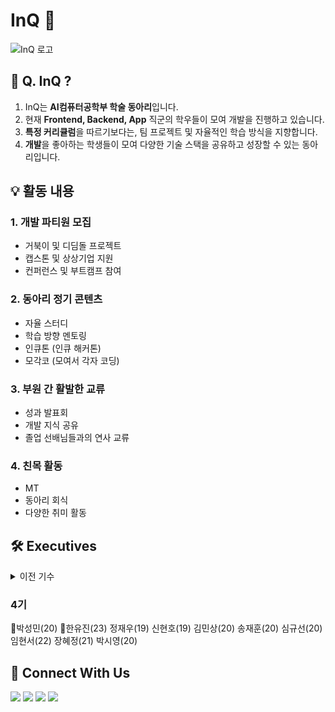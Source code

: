 # InQ 👋
![InQ 로고](https://github.com/user-attachments/assets/7fa4408c-5235-469f-9255-de22a20ef2f6)

## 🌟 Q. InQ ?

1. InQ는 **AI컴퓨터공학부 학술 동아리**입니다.
2. 현재 **Frontend, Backend, App** 직군의 학우들이 모여 개발을 진행하고 있습니다.
3. **특정 커리큘럼**을 따르기보다는, 팀 프로젝트 및 자율적인 학습 방식을 지향합니다.
4. **개발**을 좋아하는 학생들이 모여 다양한 기술 스택을 공유하고 성장할 수 있는 동아리입니다.

## 💡 활동 내용

### 1. 개발 파티원 모집
- 거북이 및 디딤돌 프로젝트
- 캡스톤 및 상상기업 지원
- 컨퍼런스 및 부트캠프 참여

### 2. 동아리 정기 콘텐츠
- 자율 스터디
- 학습 방향 멘토링
- 인큐톤 (인큐 해커톤)
- 모각코 (모여서 각자 코딩)

### 3. 부원 간 활발한 교류
- 성과 발표회
- 개발 지식 공유
- 졸업 선배님들과의 연사 교류

### 4. 친목 활동
- MT
- 동아리 회식
- 다양한 취미 활동

## 🛠️ Executives

<details>
<summary>이전 기수</summary>
<div markdown="1">

### 1기
👑유현진(17) 👑박민수(16) 송인봉(16) 김영기(17) 이우진(17) 한동현(17)

### 2기
👑최주현(18) 👑황현정(19) 남은찬(18) 유현진(17) 정재우(19) 신현호(19)

### 3기
👑정재우(19) 👑신현호(19) 최주현(18) 남은찬(18) 변해빈(18) 황현정(19) 이태용(19) 고은아(20) 한유진(23)

</div>
</details>

### 4기
👑박성민(20) 👑한유진(23) 정재우(19) 신현호(19) 김민상(20) 송재훈(20) 심규선(20) 임현서(22) 장혜정(21) 박시영(20)

## 📱 Connect With Us
<a href="https://open.kakao.com/o/gzQEbQSf"><img src="https://img.shields.io/badge/KakaoTalk-FFCD00?style=flat-square&logo=KakaoTalk&logoColor=black"/></a>
<a href="https://www.notion.so/inq-inq"><img src="https://img.shields.io/badge/Notion-000000?style=flat-square&logo=Notion&logoColor=white"/></a>
<a href="https://github.com/InQ-InQ-InQ-InQ-InQ"><img src="https://img.shields.io/badge/Github-181717?style=flat-square&logo=Github&logoColor=white"/></a>
<a href="https://www.instagram.com/inq_inq_inq"><img src="https://img.shields.io/badge/Instagram-E4405F?style=flat-square&logo=Instagram&logoColor=white"/></a>
